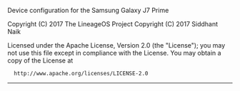 Device configuration for the Samsung Galaxy J7 Prime

Copyright (C) 2017 The LineageOS Project
Copyright (C) 2017 Siddhant Naik

 Licensed under the Apache License, Version 2.0 (the "License");
 you may not use this file except in compliance with the License.
 You may obtain a copy of the License at

      http://www.apache.org/licenses/LICENSE-2.0

------------------------------------------------------------------
